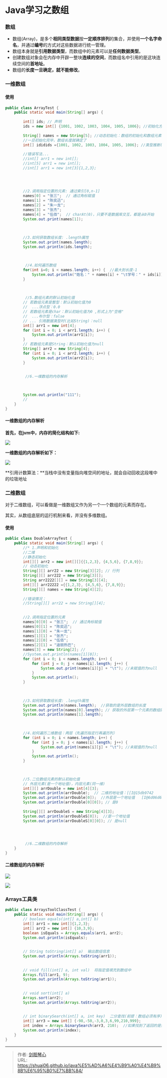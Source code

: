 # Java学习之数组




### 数组

- 数组(Array)，是多个**相同类型数据**按**一定顺序排列**的集合，并使用**一个名字命名**，并通过**编号**的方式对这些数据进行统一管理。
- 数组本身就是**引用数据类型**，而数组中的元素可以是**任何数据类型**。
- 创建数组对象会在内存中开辟一整块**连续的空间**，而数组名中引用的是这块连续空间的**首地址**。
- 数组的**长度一旦确定，就不能修改**。



### 一维数组

#### 使用

```java
public class ArrayTest {
	public static void main(String[] args) {
		
		int[] ids; // 声明
		ids = new int[] {1001, 1002, 1003, 1004, 1005, 1006}; //初始化方式1(静态初始化)：数组的初始化和数组元素的赋值操作同时进行
		
		String[] names = new String[5]; //动态初始化：数组的初始化和数组元素的赋值操作分开进行
		//一旦初始化完毕，数组长度就确定了
		int[] ididids ={1001, 1002, 1003, 1004, 1005, 1006}; //类型推断(非标准写法)
		
		//错误写法...
		//int[] arr1 = new int[];
		//int[5] arr1 = new int[];
		//int[] arr1 = new int[3]{1,2,3};
		
		
		
		
		//2.调用指定位置的元素: 通过索引[0,n-1]
		names[0] = "张三";  // 通过角标赋值
		names[1] = "陈奕迅";
		names[2] = "朱一龙";
		names[3] = "张杰";
		names[4] = "伍佰";  // charAt(0)，只要不是数据库交互，都是从0开始
		System.out.print(names[1]);
		
		
		
	    //3.如何获取数组长度: .length属性
		System.out.print(names.length);
		System.out.println(ids.length);
		
		
		
		 //4.如何遍历数组
		for(int i=0; i < names.length; i++) {  //最大到长度-1
			System.out.println("姓名：" + names[i] + "\t学号：" + ids[i]);
		}
		
		
		
		 //5.数组元素的默认初始化值
		// 若数组元素是整型：默认初始化值为0
		//  ...浮点型：0.0
		// 若数组元素是char：默认初始化值为0 ,形式上为"空格"
		//  ...布尔型：false
		// ... 引用数据类型时(比如String)：null
		int[] arr1 = new int[4];
		for (int i = 0; i < arr1.length; i++) {
			System.out.println(arr1[i]);
		}
		// 若数组元素是String：默认初始化值为null
		String[] arr2 = new String[4];
		for (int i = 0; i < arr2.length; i++) {
			System.out.println(arr2[i]);
		}
		
		
		 //6.一维数组的内存解析

		
		
		System.out.println("111");
		// 
	}
}

```

#### 一维数组的内存解析

**首先，在jvm中，内存的简化结构如下:**

![](http://image.geoer.cn/%E7%AE%80%E5%8C%96%E5%86%85%E5%AD%98%E7%BB%93%E6%9E%84.jpg)



**一维数组的内存解析如下：**

![](http://image.geoer.cn/%E4%B8%80%E7%BB%B4%E6%95%B0%E7%BB%84%E7%9A%84%E5%86%85%E5%AD%98%E8%A7%A3%E6%9E%90.png)



**引用计数算法：**当栈中没有变量指向堆空间的地址，就会自动回收这段堆中的垃圾地址



### 二维数组

对于二维数组，可以看做是一维数组又作为另一个一个数组的元素而存在。

其实，从数组底层的运行机制来看，并没有多维数组。

#### 使用

```java
public class DoubleArrayTest {
	public static void main(String[] args) {
		//* 1.声明和初始化
		//二维
		//静态初始化
		int[][] arr2 = new int[][]{{1,2,3}, {4,5,6}, {7,8,9}};
		// 动态初始化
		String[][] arr22 = new String[3][2]; // 行列
		String[][] arr222 = new String[3][];
		String arr2222[][] = new String[3][4];
		int[][] arr22222 ={{1,2,3}, {4,5,6}, {7,8,9}};
		String[][] names = new String[4][2];
		
		//错误情况：
		//String[][] arr22 = new String[][4];
		
		
		//2.调用指定位置的元素
		names[0][0] = "张三";  // 通过角标赋值
		names[0][1] = "陈奕迅";
		names[1][0] = "朱一龙";
		names[1][1] = "张杰";
		names[2][0] = "伍佰";  
		names[2][1] = "迪丽热巴";  
		names[3] = new String[2]; //
		//System.out.println(names[1][0]);
		for (int i = 0; i < names.length; i++) {
			for (int j = 0; j < names[i].length; j++) {
				System.out.print(names[i][j] + "\t"); //未赋值的为null
			}
			System.out.println();
		}
		
		
		
	    //3.如何获取数组长度: .length属性
		System.out.println(names.length);  //获取的是外层数组的长度
		System.out.println(names[0].length); // 获取的外层第一个元素的数组的长度
		System.out.println(names[1].length);
		
		
		
		//4.如何遍历二维数组：两层（先遍历指定行再遍历列）
		for (int i = 0; i < names.length; i++) {
			for (int j = 0; j < names[i].length; j++) {
				System.out.print(names[i][j] + "\t"); //未赋值的为null
			}
			System.out.println();
		}

		
		
		//5.二位数组元素的默认初始化值
		// 外层元素(是一个地址值)，内层元素(同一维)
		int[][] arrDouble = new int[4][3];
		System.out.println(arrDouble);  // 二维的地址值：[[I@15db9742
		System.out.println(arrDouble[0]);  //外层是一个地址值   [I@6d06d69c
		System.out.println(arrDouble[0][0]); // 是0
		
		String[][] arrDoubleS = new String[4][3];
		System.out.println(arrDoubleS[0]);  //是一个地址值
		System.out.println(arrDoubleS[0][0]); // 是null

		
		
		
		 //6.二维数组的内存解析
	}
}

```



#### 二维数组的内存解析

![](http://image.geoer.cn/%E4%BA%8C%E7%BB%B4%E6%95%B0%E7%BB%84%E5%86%85%E5%AD%98%E8%A7%A3%E6%9E%901.jpg)

![](http://image.geoer.cn/%E4%BA%8C%E7%BB%B4%E6%95%B0%E7%BB%84%E5%86%85%E5%AD%98%E8%A7%A3%E6%9E%902.jpg)







### Arrays工具类

```java
public class ArraysToolClassTest {
	public static void main(String[] args) {
		// boolean equals(int[] a,int[] b)
		int[] arr1 = new int[]{1,2,3};
		int[] arr2 = new int[] {10,3,9};
		boolean isEquals = Arrays.equals(arr1, arr2);
		System.out.println(isEquals);
		
		
		// String toString(int[] a)  输出数组信息
		System.out.println(Arrays.toString(arr1));
		
		
		// void fill(int[] a, int val)  将指定值填充到数组中
		Arrays.fill(arr1, 9);
		System.out.println(Arrays.toString(arr1));
		
		
		// void sort(int[] a) 
		Arrays.sort(arr2);
		System.out.println(Arrays.toString(arr2));
		
		
		// int binarySearch(int[] a, int key)  二分查找(前提：数组必须有序)
		int[] arr3 = new int[] {-98,-50,-3,0,3,6,99,210,999};
		int index = Arrays.binarySearch(arr3, 210);  //如果找到了返回的是索引，如果找不到就返回负数
		System.out.println(index);
	}
}

```







---

> 作者: [剑胆琴心](http://shuai06.github.io)  
> URL: https://shuai06.github.io/java%E5%AD%A6%E4%B9%A0%E4%B9%8B%E6%95%B0%E7%BB%84/  

